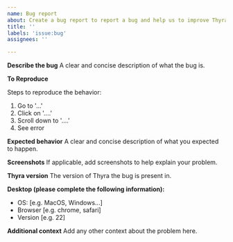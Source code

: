 ```yaml
---
name: Bug report
about: Create a bug report to report a bug and help us to improve Thyra
title: ''
labels: 'issue:bug'
assignees: ''

---
```


**Describe the bug**
A clear and concise description of what the bug is.

**To Reproduce**

Steps to reproduce the behavior:
1. Go to '...'
2. Click on '....'
3. Scroll down to '....'
4. See error

**Expected behavior**
A clear and concise description of what you expected to happen.

**Screenshots**
If applicable, add screenshots to help explain your problem.

**Thyra version**
The version of Thyra the bug is present in.

**Desktop (please complete the following information):**
 - OS: [e.g. MacOS, Windows...]
 - Browser [e.g. chrome, safari]
 - Version [e.g. 22]

**Additional context**
Add any other context about the problem here.
